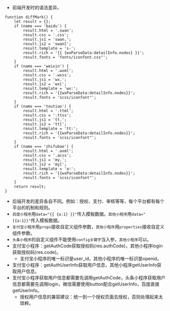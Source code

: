 * 前端开发时的语法差异。
```
function diffMark() {
    let result = {};
    if (name === 'baidu') {
        result.html = '.swan';
        result.css = '.css';
        result.js1 = 'swan.';
        result.js2 = 'swan[';
        result.template = 's-';
        result.rich = '{{ {wxParseData:detailInfo.nodes} }}';
        result.fonts = 'fonts/iconfont.css"';
    }
    if (name === 'weixin') {
        result.html = '.wxml';
        result.css = '.wxss';
        result.js1 = 'wx.';
        result.js2 = 'wx[';
        result.template = 'wx:';
        result.rich = '{{wxParseData:detailInfo.nodes}}';
        result.fonts = 'scss/iconfont"';
    }
    if (name === 'toutiao') {
        result.html = '.ttml';
        result.css = '.ttss';
        result.js1 = 'tt.';
        result.js2 = 'tt[';
        result.template = 'tt:';
        result.rich = '{{wxParseData:detailInfo.nodes}}';
        result.fonts = 'scss/iconfont"';
    }
    if (name === 'zhifubao') {
        result.html = '.axml';
        result.css = '.acss';
        result.js1 = 'my.';
        result.js2 = 'my[';
        result.template = 'a:';
        result.rich = '{{wxParseData:detailInfo.nodes}}';
        result.fonts = 'scss/iconfont"';
    }
    return result;
}
```
* 后端开发的差异各自不同。例如：授权、支付、审核等等，每个平台都有每个平台的机制和规则。
* ```百度小程序```用```data="{{ {a:1} }}"```传入模板数据。```其他小程序```用```data="{{a:1}}"```传入模板数据。
* ```支付宝小程序```用```props```接收自定义组件参数，```其他小程序```用```properties```接收自定义组件参数。
* ```头条小程序```的自定义组件不能使用```config关键字```当入参，```其他小程序```可以。
* 支付宝小程序：getAuthCode获取授权码(res.authCode)，其他小程序login获取授权码(res.code)。
    - 支付宝小程序的唯一标识是user_id，其他小程序的唯一标识是openid。
* 支付宝小程序：getAuthUserInfo获取用户信息，其他小程序getUserInfo获取用户信息。
* 支付宝小程序获取用户信息都需要先调用getAuthCode，头条小程序获取用户信息都需要先调用login，微信需要使用button配合getUserInfo，百度直接getUserInfo。
    - 授权用户信息的兼容建议：统一到一个授权页面去授权，否则处理起来太琐粹。
